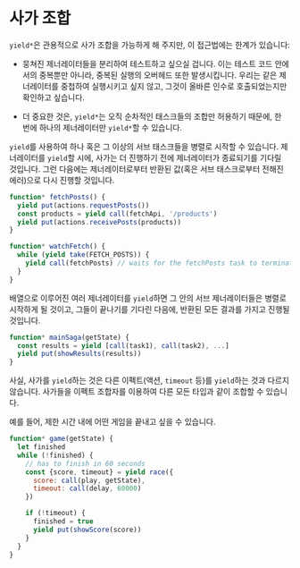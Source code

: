 # 사가 조합

`yield*`은 관용적으로 사가 조합을 가능하게 해 주지만, 이 접근법에는 한계가 있습니다:

- 뭉쳐진 제너레이터들을 분리하여 테스트하고 싶으실 겁니다. 이는 테스트 코드 안에서의 중복뿐만 아니라, 중복된 실행의 오버헤드 또한 발생시킵니다. 우리는 같은 제너레이터를 중첩하여 실행시키고 싶지 않고, 그것이 올바른 인수로 호출되었는지만 확인하고 싶습니다.

- 더 중요한 것은, `yield*`는 오직 순차적인 태스크들의 조합만 허용하기 때문에, 한 번에 하나의 제너레이터만 `yield*`할 수 있습니다.

`yield`를 사용하여 하나 혹은 그 이상의 서브 태스크들을 병렬로 시작할 수 있습니다. 제너레이터를 `yield`할 시에, 사가는 더 진행하기 전에 제너레이터가 종료되기를 기다릴 것입니다. 그런 다음에는 제너레이터로부터 반환된 값(혹은 서브 태스크로부터 전해진 에러)으로 다시 진행할 것입니다.

```javascript
function* fetchPosts() {
  yield put(actions.requestPosts())
  const products = yield call(fetchApi, '/products')
  yield put(actions.receivePosts(products))
}

function* watchFetch() {
  while (yield take(FETCH_POSTS)) {
    yield call(fetchPosts) // waits for the fetchPosts task to terminate
  }
}
```

배열으로 이루어진 여러 제너레이터를 `yield`하면 그 안의 서브 제너레이터들은 병렬로 시작하게 될 것이고, 그들이 끝나기를 기다린 다음에, 반환된 모든 결과를 가지고 진행될 것입니다.

```javascript
function* mainSaga(getState) {
  const results = yield [call(task1), call(task2), ...]
  yield put(showResults(results))
}
```

사실, 사가를 `yield`하는 것은 다른 이펙트(액션, `timeout` 등)를 `yield`하는 것과 다르지 않습니다. 사가들을 이펙트 조합자를 이용하여 다른 모든 타입과 같이 조합할 수 있습니다.

예를 들어, 제한 시간 내에 어떤 게임을 끝내고 싶을 수 있습니다.

```javascript
function* game(getState) {
  let finished
  while (!finished) {
    // has to finish in 60 seconds
    const {score, timeout} = yield race({
      score: call(play, getState),
      timeout: call(delay, 60000)
    })

    if (!timeout) {
      finished = true
      yield put(showScore(score))
    }
  }
}
```
